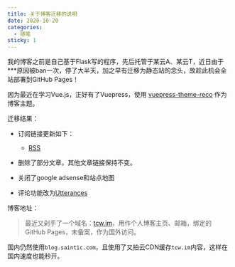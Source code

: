 ```yaml
---
title: 关于博客迁移的说明
date: 2020-10-20
categories:
  - 随笔
sticky: 1
---
```


我的博客之前是自己基于Flask写的程序，先后托管于某云A、某云T，近日由于\*\*\*原因被ban一次，停了大半天，加之早有迁移为静态站的念头，故趁此机会全站部署到GitHub Pages！

因为最近在学习Vue.js，正好有了Vuepress，使用 [vuepress-theme-reco](https://vuepress-theme-reco.recoluan.com/) 作为博客主题。

迁移结果：

- 订阅链接更新如下：

  - [RSS](https://blog.saintic.com/rss.xml)

- 删除了部分文章，其他文章链接保持不变。

- 关闭了google adsense和站点地图

- 评论功能改为[Utterances](https://utteranc.es)

博客地址：

> 最近又剁手了一个域名：[tcw.im](https://tcw.im)，用作个人博客主页、邮箱，绑定的GitHub Pages，未备案，作为国外访问。

国内仍然使用`blog.saintic.com`，且使用了又拍云CDN缓存`tcw.im`内容，这样在国内速度也能秒开。

<Utterances/>
